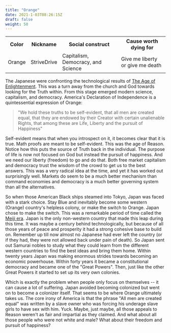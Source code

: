 ```yaml
---
title: "Orange"
date: 2021-1-03T08:26:15Z
draft: false
weight: 50
---
```

<table style="width:100%">
  <tr>
    <th>Color</th>
    <th>Nickname</th>
    <th>Social construct</th>
    <th>Cause worth dying for</th>
  </tr>
  <tr id="Orange">
    <td>Orange</td>
    <td>StriveDrive</td>
    <td>Capitalism, Democracy, and Science</td>
    <td>Give me liberty or give me death</td>
  </tr>
</table>

The Japanese were confronting the technological results of [The Age of Enlightenment][1]. This was a turn away from the church and God towards looking for the Truth within. From this stage emerged modern science, capitalism, and democracy. America's Declaration of Independence is a quintessential expression of Orange:

> "We hold these truths to be self-evident, that all men are created equal, that they are endowed by their Creator with certain unalienable Rights, that among these are Life, Liberty and the pursuit of Happiness"

Self-evident means that when you introspect on it, it becomes clear that it is true. Math proofs are meant to be self-evident. This was the age of Reason. Notice how this puts the source of Truth back in the individual. The purpose of life is now not focused on God but instead the pursuit of happiness. And we need our liberty (freedom) to go and do that. Both free market capitalism and democracy trust the wisdom of the crowd to get us to the best answers. This was a very radical idea at the time, and yet it has worked out surprisingly well. Markets do seem to be a much better mechanism than command economies and democracy is a much better governing system than all the alternatives.

So when those American Black ships steamed into Tokyo, Japan was faced with a stark choice. Stay Blue and inevitably become some western (Orange) country's helpless colony, or make the switch to Orange. Japan chose to make the switch. This was a remarkable period of time called the [Meiji era][2]. Japan is the only non-western country that made this leap during this time. It was maybe a century behind technologically, but because of all those years of peace and prosperity it had a strong cohesive base to build on. Remember up till now almost no Japanese had ever left the country (or if they had, they were not allowed back under pain of death). So Japan sent out Samurai nobles to study what they could learn from the different western countries to find the best ideas and bring them home. Within twenty years Japan was making enormous strides towards becoming an economic powerhouse. Within forty years it became a constitutional democracy and became one of the "Great Powers". Then, just like the other Great Powers it started to set up its very own colonies.

Which is exactly the problem when people only focus on themselves -- it can cause a lot of suffering. Japan avoided becoming colonized but went on to become a colonizer itself. That seems to be where Orange ultimately takes us. The core irony of America is that the phrase "All men are created equal" was written by a slave owner who was forcing his underage slave girls to have sex with him. Yuck. Maybe, just maybe, all those appeals to Reason weren't as fair and impartial as they claimed. And what about all those people who were not white and male? What about their freedom and pursuit of happiness?

[1]:	https://en.wikipedia.org/wiki/Age_of_Enlightenment
[2]:	https://en.wikipedia.org/wiki/Meiji_(era)
